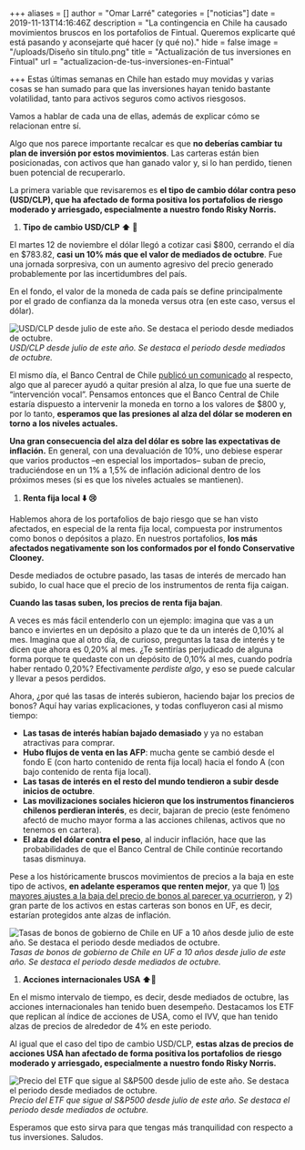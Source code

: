 +++
aliases = []
author = "Omar Larré"
categories = ["noticias"]
date = 2019-11-13T14:16:46Z
description = "La contingencia en Chile ha causado movimientos bruscos en los portafolios de Fintual. Queremos explicarte qué está pasando y aconsejarte qué hacer (y qué no)."
hide = false
image = "/uploads/Diseño sin título.png"
title = "Actualización de tus inversiones en Fintual"
url = "actualizacion-de-tus-inversiones-en-Fintual"

+++
Estas últimas semanas en Chile han estado muy movidas y varias cosas se han sumado para que las inversiones hayan tenido bastante volatilidad, tanto para activos seguros como activos riesgosos.

Vamos a hablar de cada una de ellas, además de explicar cómo se relacionan entre sí.

Algo que nos parece importante recalcar es que **no deberías cambiar tu plan de inversión por estos movimientos**. Las carteras están bien posicionadas, con activos que han ganado valor y, si lo han perdido, tienen buen potencial de recuperarlo.

La primera variable que revisaremos es **el tipo de cambio dólar contra peso (USD/CLP), que ha afectado de forma positiva los portafolios de riesgo moderado y arriesgado, especialmente a nuestro fondo Risky Norris.**

1. **Tipo de cambio USD/CLP ⬆️ 🙂**

El martes 12 de noviembre el dólar llegó a cotizar casi $800, cerrando el día en $783.82, **casi un 10% más que el valor de mediados de octubre**. Fue una jornada sorpresiva, con un aumento agresivo del precio generado probablemente por las incertidumbres del país.

En el fondo, el valor de la moneda de cada país se define principalmente por el grado de confianza da la moneda versus otra (en este caso, versus el dólar).

![USD/CLP desde julio de este año. Se destaca el periodo desde mediados de octubre.](/uploads/USDCLP.png)_USD/CLP desde julio de este año. Se destaca el periodo desde mediados de octubre._

El mismo día, el Banco Central de Chile [publicó un comunicado](https://www.bcentral.cl/documents/20143/31863/npr12112019.pdf/89aa51b4-9444-f21c-2f06-4b2303b3cb84?t=1573572881547) al respecto, algo que al parecer ayudó a quitar presión al alza, lo que fue una suerte de “intervención vocal”. Pensamos entonces que el Banco Central de Chile estaría dispuesto a intervenir la moneda en torno a los valores de $800 y, por lo tanto, **esperamos que las presiones al alza del dólar se moderen en torno a los niveles actuales.**

**Una gran consecuencia del alza del dólar es sobre las expectativas de inflación.** En general, con una devaluación de 10%, uno debiese esperar que varios productos –en especial los importados– suban de precio, traduciéndose en un 1% a 1,5% de inflación adicional dentro de los próximos meses (si es que los niveles actuales se mantienen).

1. **Renta fija local ⬇️ 😢**

Hablemos ahora de los portafolios de bajo riesgo que se han visto afectados, en especial de la renta fija local, compuesta por instrumentos como bonos o depósitos a plazo. En nuestros portafolios, **los más afectados negativamente son los conformados por el fondo Conservative Clooney.**

Desde mediados de octubre pasado, las tasas de interés de mercado han subido, lo cual hace que el precio de los instrumentos de renta fija caigan.

**Cuando las tasas suben, los precios de renta fija bajan**.

A veces es más fácil entenderlo con un ejemplo: imagina que vas a un banco e inviertes en un depósito a plazo que te da un interés de 0,10% al mes. Imagina que al otro día, de curioso, preguntas la tasa de interés y te dicen que ahora es 0,20% al mes. ¿Te sentirías perjudicado de alguna forma porque te quedaste con un depósito de 0,10% al mes, cuando podría haber rentado 0,20%? Efectivamente _perdiste algo_, y eso se puede calcular y llevar a pesos perdidos.

Ahora, ¿por qué las tasas de interés subieron, haciendo bajar los precios de bonos? Aquí hay varias explicaciones, y todas confluyeron casi al mismo tiempo:

* **Las tasas de interés habían bajado demasiado** y ya no estaban atractivas para comprar.
* **Hubo flujos de venta en las AFP**: mucha gente se cambió desde el fondo E (con harto contenido de renta fija local) hacia el fondo A (con bajo contenido de renta fija local).
* **Las tasas de interés en el resto del mundo tendieron a subir desde inicios de octubre**.
* **Las movilizaciones sociales hicieron que los instrumentos financieros chilenos perdieran interés**, es decir, bajaran de precio (este fenómeno afectó de mucho mayor forma a las acciones chilenas, activos que no tenemos en cartera).
* **El alza del dólar contra el peso**, al inducir inflación, hace que las probabilidades de que el Banco Central de Chile continúe recortando tasas disminuya.

Pese a los históricamente bruscos movimientos de precios a la baja en este tipo de activos, **en adelante esperamos que renten mejor**, ya que 1) [los mayores ajustes a la baja del precio de bonos al parecer ya ocurrieron](http://www.elmercurio.com/inversiones/noticias/analisis/2019/11/11/las-razones-para-mantenerse-en-fondos-mutuos-de-renta-fija-local.aspx), y 2) gran parte de los activos en estas carteras son bonos en UF, es decir, estarían protegidos ante alzas de inflación.

![Tasas de bonos de gobierno de Chile en UF a 10 años desde julio de este año. Se destaca el periodo desde mediados de octubre.](/uploads/BCU.png)_Tasas de bonos de gobierno de Chile en UF a 10 años desde julio de este año. Se destaca el periodo desde mediados de octubre._

1. **Acciones internacionales USA ⬆️**🙂

En el mismo intervalo de tiempo, es decir, desde mediados de octubre, las acciones internacionales han tenido buen desempeño. Destacamos los ETF que replican al índice de acciones de USA, como el IVV, que han tenido alzas de precios de alrededor de 4% en este periodo.

Al igual que el caso del tipo de cambio USD/CLP, **estas alzas de precios de acciones USA han afectado de forma positiva los portafolios de riesgo moderado y arriesgado, especialmente a nuestro fondo Risky Norris.**

![Precio del ETF que sigue al S&P500 desde julio de este año. Se destaca el periodo desde mediados de octubre.](/uploads/IVV.png)_Precio del ETF que sigue al S&P500 desde julio de este año. Se destaca el periodo desde mediados de octubre._

Esperamos que esto sirva para que tengas más tranquilidad con respecto a tus inversiones. Saludos.